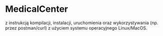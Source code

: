 # MedicalCenter
z instrukcją kompilacji, instalacji, uruchomienia oraz
wykorzystywania (np. przez postman/curl) z użyciem systemu operacyjnego
Linux/MacOS.
